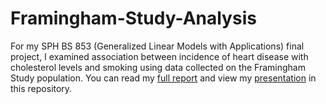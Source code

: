 # Framingham-Study-Analysis
For my SPH BS 853 (Generalized Linear Models with Applications) final project, I examined association between incidence of heart disease with cholesterol levels and smoking using data collected on the Framingham Study population. You can read my [full report](https://github.com/irenehsueh49/Framingham-Study-Analysis/blob/main/Framingham%20Report.pdf) and view my [presentation](https://github.com/irenehsueh49/Framingham-Study-Analysis/blob/main/Framingham%20Presentation.pdf) in this repository. 
